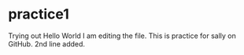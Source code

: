 # practice1
Trying out  Hello World
I am editing the file.  This is practice for sally on GitHub.
2nd line added.
